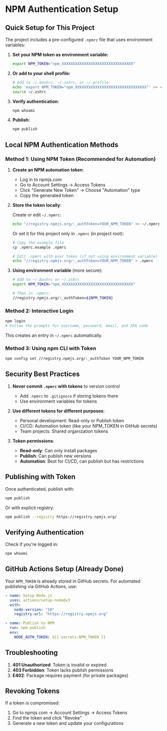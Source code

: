 # NPM Authentication Setup

## Quick Setup for This Project

The project includes a pre-configured `.npmrc` file that uses environment variables:

1. **Set your NPM token as environment variable:**

   ```bash
   export NPM_TOKEN="npm_XXXXXXXXXXXXXXXXXXXXXXXXXXXXXXXX"
   ```

2. **Or add to your shell profile:**

   ```bash
   # Add to ~/.bashrc, ~/.zshrc, or ~/.profile
   echo 'export NPM_TOKEN="npm_XXXXXXXXXXXXXXXXXXXXXXXXXXXXXXXX"' >> ~/.zshrc
   source ~/.zshrc
   ```

3. **Verify authentication:**

   ```bash
   npm whoami
   ```

4. **Publish:**

   ```bash
   npm publish
   ```

## Local NPM Authentication Methods

### Method 1: Using NPM Token (Recommended for Automation)

1. **Create an NPM automation token**:

   - Log in to npmjs.com
   - Go to Account Settings → Access Tokens
   - Click "Generate New Token" → Choose "Automation" type
   - Copy the generated token

2. **Store the token locally**:

   Create or edit `~/.npmrc`:

   ```bash
   echo "//registry.npmjs.org/:_authToken=YOUR_NPM_TOKEN" >> ~/.npmrc
   ```

   Or set it for this project only in `.npmrc` (in project root):

   ```bash
   # Copy the example file
   cp .npmrc.example .npmrc

   # Edit .npmrc with your token (if not using environment variable)
   echo "//registry.npmjs.org/:_authToken=YOUR_NPM_TOKEN" > .npmrc
   ```

3. **Using environment variable** (more secure):

   ```bash
   # Add to ~/.bashrc or ~/.zshrc
   export NPM_TOKEN="npm_XXXXXXXXXXXXXXXXXXXXXXXXXXXXXXXX"

   # Then in .npmrc:
   //registry.npmjs.org/:_authToken=${NPM_TOKEN}
   ```

### Method 2: Interactive Login

```bash
npm login
# Follow the prompts for username, password, email, and 2FA code
```

This creates an entry in `~/.npmrc` automatically.

### Method 3: Using npm CLI with Token

```bash
npm config set //registry.npmjs.org/:_authToken YOUR_NPM_TOKEN
```

## Security Best Practices

1. **Never commit `.npmrc` with tokens** to version control

   - Add `.npmrc` to `.gitignore` if storing tokens there
   - Use environment variables for tokens

2. **Use different tokens for different purposes**:

   - Personal development: Read-only or Publish token
   - CI/CD: Automation token (like your NPM_TOKEN in GitHub secrets)
   - Team projects: Shared organization tokens

3. **Token permissions**:
   - **Read-only**: Can only install packages
   - **Publish**: Can publish new versions
   - **Automation**: Best for CI/CD, can publish but has restrictions

## Publishing with Token

Once authenticated, publish with:

```bash
npm publish
```

Or with explicit registry:

```bash
npm publish --registry https://registry.npmjs.org/
```

## Verifying Authentication

Check if you're logged in:

```bash
npm whoami
```

## GitHub Actions Setup (Already Done)

Your `NPM_TOKEN` is already stored in GitHub secrets. For automated publishing via GitHub Actions, use:

```yaml
- name: Setup Node.js
  uses: actions/setup-node@v3
  with:
    node-version: "18"
    registry-url: "https://registry.npmjs.org"

- name: Publish to NPM
  run: npm publish
  env:
    NODE_AUTH_TOKEN: ${{ secrets.NPM_TOKEN }}
```

## Troubleshooting

1. **401 Unauthorized**: Token is invalid or expired
2. **403 Forbidden**: Token lacks publish permissions
3. **E402**: Package requires payment (for private packages)

## Revoking Tokens

If a token is compromised:

1. Go to npmjs.com → Account Settings → Access Tokens
2. Find the token and click "Revoke"
3. Generate a new token and update your configurations
